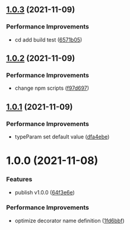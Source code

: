 ## [1.0.3](https://github.com/molvqingtai/type-error-decorator/compare/v1.0.2...v1.0.3) (2021-11-09)


### Performance Improvements

* cd add build test ([6571b05](https://github.com/molvqingtai/type-error-decorator/commit/6571b0573bd6a3037bd26ac81d216172c1900886))

## [1.0.2](https://github.com/molvqingtai/type-error-decorator/compare/v1.0.1...v1.0.2) (2021-11-09)


### Performance Improvements

* change npm scripts ([f97d697](https://github.com/molvqingtai/type-error-decorator/commit/f97d697a404aa03e0ab0bcc90b241c7493848553))

## [1.0.1](https://github.com/molvqingtai/type-error-decorator/compare/v1.0.0...v1.0.1) (2021-11-09)


### Performance Improvements

* typeParam set default value ([dfa4ebe](https://github.com/molvqingtai/type-error-decorator/commit/dfa4ebeb66da197f30bf36eed31f013129f95e65))

# 1.0.0 (2021-11-08)


### Features

* publish v1.0.0 ([64f3e6e](https://github.com/molvqingtai/type-error-decorator/commit/64f3e6e1da5293c680fbe74c9f7090e5162ffcd4))


### Performance Improvements

* optimize decorator name definition ([1fd6bbf](https://github.com/molvqingtai/type-error-decorator/commit/1fd6bbf355b052dce9d4124c830d48088c4d5130))
